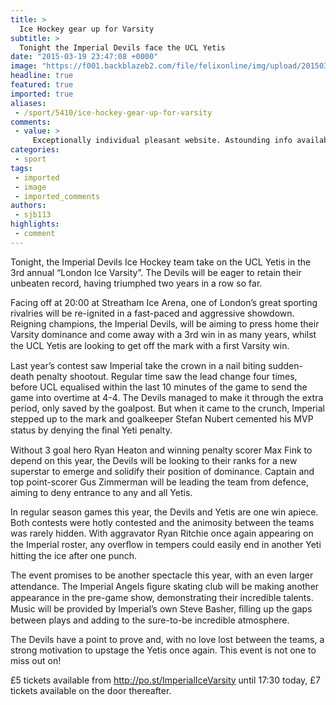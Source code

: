 ```yaml
---
title: >
  Ice Hockey gear up for Varsity
subtitle: >
  Tonight the Imperial Devils face the UCL Yetis
date: "2015-03-19 23:47:08 +0000"
image: "https://f001.backblazeb2.com/file/felixonline/img/upload/201503192346-kmw13-image1.jpg"
headline: true
featured: true
imported: true
aliases:
 - /sport/5410/ice-hockey-gear-up-for-varsity
comments:
 - value: >
     Exceptionally individual pleasant website. Astounding info available on few clicks <br>madden 17 http://www.erodateworld.eu/index.php?m=member_blog&amp;p=view&amp;id=524&amp;sid=428
categories:
 - sport
tags:
 - imported
 - image
 - imported_comments
authors:
 - sjb113
highlights:
 - comment
---
```


Tonight, the Imperial Devils Ice Hockey team take on the UCL Yetis in the 3rd annual “London Ice Varsity”. The Devils will be eager to retain their unbeaten record, having triumphed two years in a row so far.

Facing off at 20:00 at Streatham Ice Arena, one of London’s great sporting rivalries will be re-ignited in a fast-paced and aggressive showdown. Reigning champions, the Imperial Devils, will be aiming to press home their Varsity dominance and come away with a 3rd win in as many years, whilst the UCL Yetis are looking to get off the mark with a ﬁrst Varsity win.

Last year’s contest saw Imperial take the crown in a nail biting sudden-death penalty shootout. Regular time saw the lead change four times, before UCL equalised within the last 10 minutes of the game to send the game into overtime at 4-4. The Devils managed to make it through the extra period, only saved by the goalpost. But when it came to the crunch, Imperial stepped up to the mark and goalkeeper Stefan Nubert cemented his MVP status by denying the ﬁnal Yeti penalty.

Without 3 goal hero Ryan Heaton and winning penalty scorer Max Fink to depend on this year, the Devils will be looking to their ranks for a new superstar to emerge and solidify their position of dominance. Captain and top point-scorer Gus Zimmerman will be leading the team from defence, aiming to deny entrance to any and all Yetis.

In regular season games this year, the Devils and Yetis are one win apiece. Both contests were hotly contested and the animosity between the teams was rarely hidden. With aggravator Ryan Ritchie once again appearing on the Imperial roster, any overﬂow in tempers could easily end in another Yeti hitting the ice after one punch.

The event promises to be another spectacle this year, with an even larger attendance. The Imperial Angels ﬁgure skating club will be making another appearance in the pre-game show, demonstrating their incredible talents. Music will be provided by Imperial’s own Steve Basher, ﬁlling up the gaps between plays and adding to the sure-to-be incredible atmosphere.

The Devils have a point to prove and, with no love lost between the teams, a strong motivation to upstage the Yetis once again. This event is not one to miss out on!

£5 tickets available from http://po.st/ImperialIceVarsity until 17:30 today, £7 tickets available on the door thereafter.
